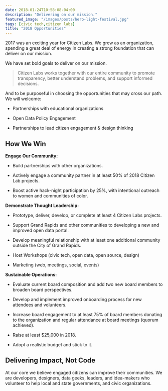 ```yaml
---
date: 2018-01-24T10:58:08-04:00
description: "Delivering on our mission."
featured_image: "/images/posts/hero-light-festival.jpg"
tags: [civic tech,citizen labs]
title: "2018 Opportunities"
---
```


2017 was an exciting year for Citizen Labs. We grew as an organization, spending a great deal of energy in creating a strong foundation that can deliver on our mission.

We have set bold goals to deliver on our mission.

<div class="pa4">
  <blockquote class="athelas ml0 mt0 pl4 black-90 bl bw2 b--orange">
    <p class="f5 f4-m f3-l lh-copy measure mt0">
      Citizen Labs works together with our entire community to promote transparency, better understand problems, and support informed decisions.
    </p>
  </blockquote>
</div>

And to be purposeful in choosing the opportunities that may cross our path. We will welcome:

 - Partnerships with educational organizations

 - Open Data Policy Engagement

 - Partnerships to lead citizen engagement & design thinking


## How We Win

**Engage Our Community:**

- Build partnerships with other organizations.

- Actively engage a community partner in at least 50% of 2018 Citizen Lab projects.

- Boost active hack-night participation by 25%, with intentional outreach to women and communities of color.

**Demonstrate Thought Leadership:**

- Prototype, deliver, develop, or complete at least 4 Citizen Labs projects.

- Support Grand Rapids and other communities to developing a new and improved open data portal.

- Develop meaningful relationship with at least one additional community outside the City of Grand Rapids.

- Host Workshops (civic tech, open data, open source, design)

- Marketing (web, meetings, social, events)

**Sustainable Operations:**

- Evaluate current board composition and add two new board members to broaden board perspectives.

- Develop and implement improved onboarding process for new attendees and volunteers. 	

- Increase board engagement to at least 75% of board members donating to the organization and regular attendance at board meetings (quorum achieved).

- Raise at least $25,000 in 2018.

- Adopt a realistic budget and stick to it.

## Delivering Impact, Not Code

At our core we believe engaged citizens can improve their communities. We are developers, designers, data geeks, leaders, and idea-makers who volunteer to help local and state governments, and civic organizations.
